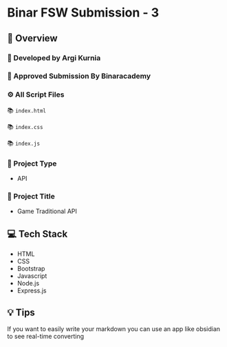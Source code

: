 # Binar FSW Submission - 3

## 📌 Overview

### 👷 Developed by Argi Kurnia

### 📝 Approved Submission By Binaracademy

### ⚙ All Script Files

📚 `index.html`

📚 `index.css`

📚 `index.js`

### 🚀 Project Type

- API

### 🚀 Project Title

- Game Traditional API

## 💻 Tech Stack

- HTML
- CSS
- Bootstrap
- Javascript
- Node.js
- Express.js

## 💡 Tips

If you want to easily write your markdown you can use an app like obsidian to see real-time converting
